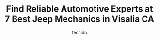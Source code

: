 ---
layout: ampstory
image: https://images.unsplash.com/photo-1607120717423-5cfbccc9e245?ixlib=rb-4.0.3&ixid=MnwxMjA3fDB8MHxwaG90by1wYWdlfHx8fGVufDB8fHx8&auto=format&fit=crop&w=640&h=853&q=80
author: techidn
featured: false
description: Discover the 7 best Jeep Mechanic in Visalia CA, USA and ensure your vehicle receives the highest quality of care. These trusted professionals are known for their skill, knowledge, and dedic
title: Find Reliable Automotive Experts at 7 Best Jeep Mechanics in Visalia CA
cover:
   title: Find Reliable Automotive Experts at 7 Best Jeep Mechanics in Visalia CA
   subtitle: Rickpate
   background: https://images.unsplash.com/photo-1607120717423-5cfbccc9e245?ixlib=rb-4.0.3&ixid=MnwxMjA3fDB8MHxwaG90by1wYWdlfHx8fGVufDB8fHx8&auto=format&fit=crop&w=640&h=853&q=80

pages: 
 - layout: thirds
   top: <h1>#1 D S Auto Experts</h1>
   bottom: "<p>I couldnt be happier with the service I continually receive at D&S Auto Experts. Santos and his professional team have serviced my cars and trucks for the past 20+ years</p>"
   background: https://www.knot35.com/toplist/wp-content/uploads/2023/06/best-jeep-mechanic-1-in-visalia-ca-1685833389.jpeg
   backgroundblur: true
 - layout: thirds
   top: <h1>#2 The Auto Shop</h1>
   bottom: "<p>2044 E Main St, Visalia, CA 93292, United States</p>"
   background: https://www.knot35.com/toplist/wp-content/uploads/2023/06/best-jeep-mechanic-2-in-visalia-ca-1685833390.jpeg
   cta:
      link: https://www.knot35.com/toplist/find-reliable-automotive-experts-at-7-best-jeep-mechanics-in-visalia-ca/
      text: Find Reliable Automotive Experts at 7 Best Jeep Mechanics in Visalia CA
 - layout: thirds
   top: <h1>#3 James Mobile Auto Repair LLC</h1>
   bottom: "<p>1119 E Douglas Ave, Visalia, CA 93292, United States</p>"
   background: https://www.knot35.com/toplist/wp-content/uploads/2023/06/best-jeep-mechanic-3-in-visalia-ca-1685833390.jpeg
   cta:
      link: https://www.knot35.com/toplist/find-reliable-automotive-experts-at-7-best-jeep-mechanics-in-visalia-ca/
      text: Find Reliable Automotive Experts at 7 Best Jeep Mechanics in Visalia CA
 - layout: thirds
   top: <h1>#4 Ramirez Quality Services Auto Repair & Ceramic Coating</h1>
   bottom: "<p>1526 E Goshen Ave, Visalia, CA 93292, United States</p>"
   background: https://images.unsplash.com/photo-1518640467707-6811f4a6ab73?ixlib=rb-4.0.3&ixid=MnwxMjA3fDB8MHxwaG90by1wYWdlfHx8fGVufDB8fHx8&auto=format&fit=crop&w=640&h=853&q=80
   cta:
      link: https://www.knot35.com/toplist/find-reliable-automotive-experts-at-7-best-jeep-mechanics-in-visalia-ca/
      text: Find Reliable Automotive Experts at 7 Best Jeep Mechanics in Visalia CA
 - layout: thirds
   top: <h1>#5 RJ Automotive</h1>
   bottom: "<p>413 N Ben Maddox Way, Visalia, CA 93292, United States</p>"
   background: https://images.unsplash.com/photo-1608411404720-c8f0417bcdba?ixlib=rb-4.0.3&ixid=MnwxMjA3fDB8MHxwaG90by1wYWdlfHx8fGVufDB8fHx8&auto=format&fit=crop&w=640&h=853&q=80
   cta:
      link: https://www.knot35.com/toplist/find-reliable-automotive-experts-at-7-best-jeep-mechanics-in-visalia-ca/
      text: Find Reliable Automotive Experts at 7 Best Jeep Mechanics in Visalia CA
 - layout: thirds
   top: <h1>#6 Pepes Auto & Air</h1>
   bottom: "<p>913 E Main St, Visalia, CA 93292, United States</p>"
   background: https://images.unsplash.com/photo-1549241520-425e3dfc01cb?ixlib=rb-4.0.3&ixid=MnwxMjA3fDB8MHxwaG90by1wYWdlfHx8fGVufDB8fHx8&auto=format&fit=crop&w=640&h=853&q=80
   cta:
      link: https://www.knot35.com/toplist/find-reliable-automotive-experts-at-7-best-jeep-mechanics-in-visalia-ca/
      text: Find Reliable Automotive Experts at 7 Best Jeep Mechanics in Visalia CA
 - layout: thirds
   top: <h1>#7 Hardcore 4X4</h1>
   bottom: "<p>2433 E Main St, Visalia, CA 93292, United States</p>"
   background: https://images.unsplash.com/photo-1510906594845-bc082582c8cc?ixlib=rb-4.0.3&ixid=MnwxMjA3fDB8MHxwaG90by1wYWdlfHx8fGVufDB8fHx8&auto=format&fit=crop&w=640&h=853&q=80
   cta:
      link: https://www.knot35.com/toplist/find-reliable-automotive-experts-at-7-best-jeep-mechanics-in-visalia-ca/
      text: Find Reliable Automotive Experts at 7 Best Jeep Mechanics in Visalia CA
 - layout: thirds
   middle: Continue reading...
   background: https://images.unsplash.com/photo-1620421680010-0766ff230392?ixlib=rb-4.0.3&ixid=MnwxMjA3fDB8MHxwaG90by1wYWdlfHx8fGVufDB8fHx8&auto=format&fit=crop&w=640&h=853&q=80
   cta:
      link: https://www.knot35.com/toplist/find-reliable-automotive-experts-at-7-best-jeep-mechanics-in-visalia-ca/
      text: Find Reliable Automotive Experts at 7 Best Jeep Mechanics in Visalia CA
      
---
